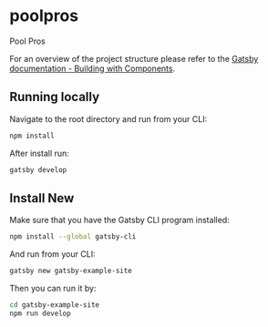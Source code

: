 # poolpros
Pool Pros

For an overview of the project structure please refer to the [Gatsby documentation - Building with Components](https://www.gatsbyjs.org/docs/building-with-components/).

## Running locally

Navigate to the root directory and run from your CLI:
```sh
npm install
```

After install run:
```sh
gatsby develop
```

## Install New

Make sure that you have the Gatsby CLI program installed:
```sh
npm install --global gatsby-cli
```

And run from your CLI:
```sh
gatsby new gatsby-example-site
```

Then you can run it by:
```sh
cd gatsby-example-site
npm run develop
```
